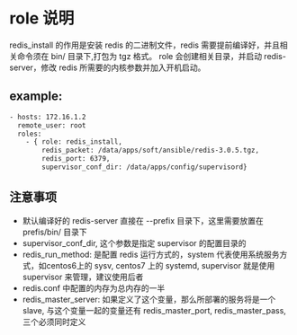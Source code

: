 # role 说明
redis_install 的作用是安装 redis 的二进制文件，redis 需要提前编译好，并且相关命令须在 bin/ 目录下,打包为 tgz 格式。
role 会创建相关目录，并启动 redis-server，修改 redis 所需要的内核参数并加入开机启动。 

## example:
```bash
- hosts: 172.16.1.2
  remote_user: root
  roles:
    - { role: redis_install, 
        redis_packet: /data/apps/soft/ansible/redis-3.0.5.tgz, 
        redis_port: 6379,
        supervisor_conf_dir: /data/apps/config/supervisord}
```

## 注意事项
- 默认编译好的 redis-server 直接在 --prefix 目录下，这里需要放置在 prefis/bin/ 目录下
- supervisor_conf_dir, 这个参数是指定 supervisor 的配置目录的
- redis_run_method: 是配置 redis 运行方式的，system 代表使用系统服务方式，如centos6上的 sysv, centos7 上的 systemd, supervisor 就是使用 supervisor 来管理，建议使用后者
- redis.conf 中配置的内存为总内存的一半
- redis_master_server: 如果定义了这个变量，那么所部署的服务将是一个 slave, 与这个变量一起的变量还有 redis_master_port, redis_master_pass, 三个必须同时定义 
